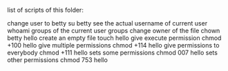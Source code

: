 list of scripts of this folder:

change user to betty				su betty
see the actual username of current user		whoami
groups of the current user			groups
change owner of the file			chown betty hello
create an empty file				touch hello
give execute permission				chmod +100 hello
give multiple permissions			chmod +114 hello
give permissions to everybody			chmod +111 hello
sets some permissions				chmod 007 hello
sets other permissions				chmod 753 hello
